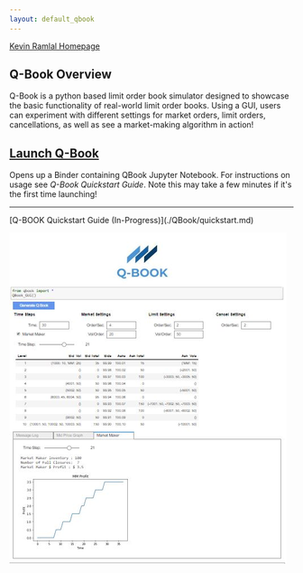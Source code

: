 ```yaml
---
layout: default_qbook
---
```

[Kevin Ramlal Homepage](https://kevinramlal.github.io)

## Q-Book Overview

Q-Book is a python based limit order book simulator designed to showcase the basic functionality of real-world limit order books. Using a GUI, users can experiment with different settings for market orders, limit orders, cancellations, as well as see a market-making algorithm in action! 


## [Launch Q-Book](hhttps://mybinder.org/v2/gh/kevinramlal/Q-Book/master?filepath=.%2FQBook.ipynb)
Opens up a Binder containing QBook Jupyter Notebook. For instructions on usage see *Q-Book Quickstart Guide*. Note this may take a few minutes if it's the first time launching!
<hr>
[Q-BOOK Quickstart Guide (In-Progress)](./QBook/quickstart.md)

![Q-BOOK](./qbooksample.jpg)